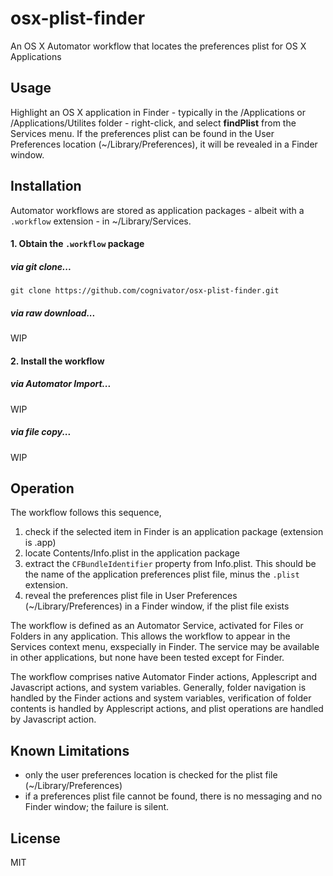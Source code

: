 # osx-plist-finder
An OS X Automator workflow that locates the preferences plist for OS X Applications

## Usage
Highlight an OS X application in Finder - typically in the /Applications or /Applications/Utilites folder - right-click, and select __findPlist__ from the Services menu. If the preferences plist can be found in the User Preferences location (~/Library/Preferences), it will be revealed in a Finder window.

## Installation
Automator workflows are stored as application packages - albeit with a `.workflow` extension - in ~/Library/Services.

#### 1. Obtain the `.workflow` package
##### via git clone...
`git clone https://github.com/cognivator/osx-plist-finder.git`

##### via raw download...
WIP

#### 2. Install the workflow
##### via Automator Import...
WIP

##### via file copy...
WIP

## Operation
The workflow follows this sequence,
 1. check if the selected item in Finder is an application package (extension is .app)
 2. locate Contents/Info.plist in the application package
 3. extract the `CFBundleIdentifier` property from Info.plist. This should be the name of the application preferences plist file, minus the `.plist` extension.
 4. reveal the preferences plist file in User Preferences (~/Library/Preferences) in a Finder window, if the plist file exists

The workflow is defined as an Automator Service, activated for Files or Folders in any application. This allows the workflow to appear in the Services context menu, exspecially in Finder. The service may be available in other applications, but none have been tested except for Finder.

The workflow comprises native Automator Finder actions, Applescript and Javascript actions, and system variables. Generally, folder navigation is handled by the Finder actions and system variables, verification of folder contents is handled by Applescript actions, and plist operations are handled by Javascript action.

## Known Limitations
 * only the user preferences location is checked for the plist file (~/Library/Preferences)
 * if a preferences plist file cannot be found, there is no messaging and no Finder window; the failure is silent.

## License
MIT
